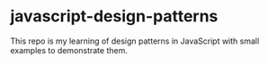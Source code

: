 # javascript-design-patterns

This repo is my learning of design patterns in JavaScript with small examples to demonstrate them.

